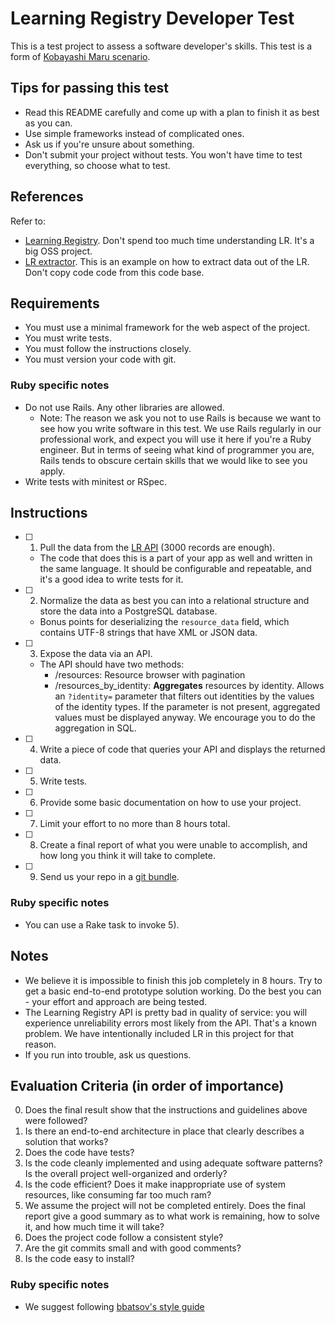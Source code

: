# Learning Registry Developer Test

This is a test project to assess a software developer's skills. This test is a form of [Kobayashi Maru scenario](https://en.wikipedia.org/wiki/Kobayashi_Maru).

## Tips for passing this test

- Read this README carefully and come up with a plan to finish it as best as you can. 
- Use simple frameworks instead of complicated ones.
- Ask us if you're unsure about something.
- Don't submit your project without tests. You won't have time to test everything, so choose what to test.

## References

Refer to:
- [Learning Registry](http://www.learningregistry.org). Don't spend too much time understanding LR. It's a big OSS project.
- [LR extractor](https://github.com/learningtapestry/learning-registry-ruby-tools/tree/master/extractor). This is an example on how to extract data out of the LR. Don't copy code code from this code base.

## Requirements

- You must use a minimal framework for the web aspect of the project.
- You must write tests.
- You must follow the instructions closely.
- You must version your code with git.

### Ruby specific notes

- Do not use Rails. Any other libraries are allowed.
  - Note: The reason we ask you not to use Rails is because we want to see how you write software in this test. We use Rails regularly in our professional work, and expect you will use it here if you're a Ruby engineer. But in terms of seeing what kind of programmer you are, Rails tends to obscure certain skills that we would like to see you apply.
- Write tests with minitest or RSpec.

## Instructions

- [ ] 1) Pull the data from the [LR API](http://node01.public.learningregistry.net/) (3000 records are enough).

    - The code that does this is a part of your app as well and written in the same language. It should be configurable and repeatable, and it's a good idea to write tests for it.

- [ ] 2) Normalize the data as best you can into a relational structure and store the data into a PostgreSQL database.

    - Bonus points for deserializing the `resource_data` field, which contains UTF-8 strings that have XML or JSON data.

- [ ] 3) Expose the data via an API.

    - The API should have two methods:
        - /resources: Resource browser with pagination
        - /resources_by_identity: __Aggregates__ resources by identity. Allows an `?identity=` parameter that filters out identities by the values of the identity types. If the parameter is not present, aggregated values must be displayed anyway. We encourage you to do the aggregation in SQL.

- [ ] 4) Write a piece of code that queries your API and displays the returned data.

- [ ] 5) Write tests.

- [ ] 6) Provide some basic documentation on how to use your project.

- [ ] 7) Limit your effort to no more than 8 hours total.

- [ ] 8) Create a final report of what you were unable to accomplish, and how long you think it will take to complete.

- [ ] 9) Send us your repo in a [git bundle](https://git-scm.com/blog/2010/03/10/bundles.html).

### Ruby specific notes

- You can use a Rake task to invoke 5).

## Notes

- We believe it is impossible to finish this job completely in 8 hours. Try to get a basic end-to-end prototype solution working. Do the best you can - your effort and approach are being tested.
- The Learning Registry API is pretty bad in quality of service: you will experience unreliability errors most likely from the API. That's a known problem. We have intentionally included LR in this project for that reason.
- If you run into trouble, ask us questions.

## Evaluation Criteria (in order of importance)

0. Does the final result show that the instructions and guidelines above were followed?
1. Is there an end-to-end architecture in place that clearly describes a solution that works?
2. Does the code have tests?
3. Is the code cleanly implemented and using adequate software patterns? Is the overall project well-organized and orderly?
4. Is the code efficient? Does it make inappropriate use of system resources, like consuming far too much ram?
5. We assume the project will not be completed entirely. Does the final report give a good summary as to what work is remaining, how to solve it, and how much time it will take?
6. Does the project code follow a consistent style? 
7. Are the git commits small and with good comments?
8. Is the code easy to install?

### Ruby specific notes

- We suggest following [bbatsov's style guide](https://github.com/bbatsov/ruby-style-guide)
